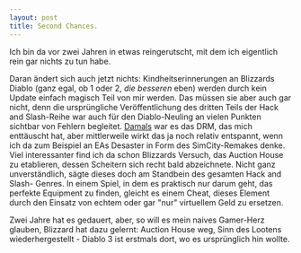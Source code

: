 ```yaml
--- 
layout: post 
title: Second Chances. 
---
```


Ich bin da vor zwei Jahren in etwas reingerutscht, mit dem ich eigentlich rein
gar nichts zu tun habe.

Daran ändert sich auch jetzt nichts: Kindheitserinnerungen an Blizzards Diablo
(ganz egal, ob 1 oder 2, _die besseren_ eben) werden durch kein Update einfach
magisch Teil von mir werden. Das müssen sie aber auch gar nicht, denn die
ursprüngliche Veröffentlichung des dritten Teils der Hack and Slash-Reihe war
auch für den Diablo-Neuling an vielen Punkten sichtbar von Fehlern begleitet.
[Damals](http://www.press-play.at/2012/05/25/diablo-iii/) war es das DRM, das
mich enttäuscht hat, aber mittlerweile wirkt das ja noch relativ entspannt,
wenn ich da zum Beispiel an EAs Desaster in Form des SimCity-Remakes denke.
Viel interessanter find ich da schon Blizzards Versuch, das Auction House zu
etablieren, dessen Scheitern sich recht bald abzeichnete. Nicht ganz
unverständlich, sägte dieses doch am Standbein des gesamten Hack and Slash-
Genres. In einem Spiel, in dem es praktisch nur darum geht, das perfekte
Equipment zu finden, gleicht es einem Cheat, dieses Element durch den Einsatz
von echtem oder gar "nur" virtuellem Geld zu ersetzen.

Zwei Jahre hat es gedauert, aber, so will es mein naives Gamer-Herz glauben,
Blizzard hat dazu gelernt: Auction House weg, Sinn des Lootens
wiederhergestellt - Diablo 3 ist erstmals dort, wo es ursprünglich hin wollte.
